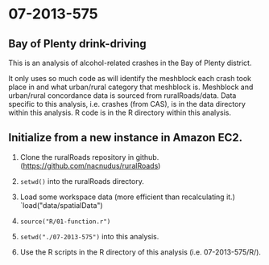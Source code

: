 07-2013-575
===========
Bay of Plenty drink-driving
---------------------------

This is an analysis of alcohol-related crashes in the Bay of Plenty district.

It only uses so much code as will identify the meshblock each crash took place in and what urban/rural category that meshblock is.  Meshblock and urban/rural concordance data is sourced from ruralRoads/data.  Data specific to this analysis, i.e. crashes (from CAS), is in the data directory within this analysis.  R code is in the R directory within this analysis.

Initialize from a new instance in Amazon EC2.
---------------------------------------------
1.  Clone the ruralRoads repository in github.
(https://github.com/nacnudus/ruralRoads)

1.  `setwd()` into the ruralRoads directory.

1.  Load some workspace data (more efficient than recalculating it.)
`load("data/spatialData")

1.  `source("R/01-function.r")`

1.  `setwd("./07-2013-575")` into this analysis.

1.  Use the R scripts in the R directory of this analysis (i.e. 07-2013-575/R/).
